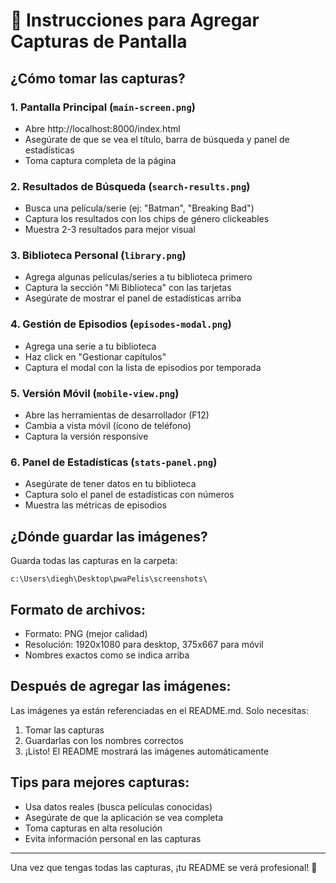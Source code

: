 # 📸 Instrucciones para Agregar Capturas de Pantalla

## ¿Cómo tomar las capturas?

### 1. Pantalla Principal (`main-screen.png`)
- Abre http://localhost:8000/index.html
- Asegúrate de que se vea el título, barra de búsqueda y panel de estadísticas
- Toma captura completa de la página

### 2. Resultados de Búsqueda (`search-results.png`)
- Busca una película/serie (ej: "Batman", "Breaking Bad")
- Captura los resultados con los chips de género clickeables
- Muestra 2-3 resultados para mejor visual

### 3. Biblioteca Personal (`library.png`)
- Agrega algunas películas/series a tu biblioteca primero
- Captura la sección "Mi Biblioteca" con las tarjetas
- Asegúrate de mostrar el panel de estadísticas arriba

### 4. Gestión de Episodios (`episodes-modal.png`)
- Agrega una serie a tu biblioteca
- Haz click en "Gestionar capítulos"
- Captura el modal con la lista de episodios por temporada

### 5. Versión Móvil (`mobile-view.png`)
- Abre las herramientas de desarrollador (F12)
- Cambia a vista móvil (ícono de teléfono)
- Captura la versión responsive

### 6. Panel de Estadísticas (`stats-panel.png`)
- Asegúrate de tener datos en tu biblioteca
- Captura solo el panel de estadísticas con números
- Muestra las métricas de episodios

## ¿Dónde guardar las imágenes?

Guarda todas las capturas en la carpeta:
```
c:\Users\diegh\Desktop\pwaPelis\screenshots\
```

## Formato de archivos:
- Formato: PNG (mejor calidad)
- Resolución: 1920x1080 para desktop, 375x667 para móvil
- Nombres exactos como se indica arriba

## Después de agregar las imágenes:

Las imágenes ya están referenciadas en el README.md. Solo necesitas:
1. Tomar las capturas
2. Guardarlas con los nombres correctos
3. ¡Listo! El README mostrará las imágenes automáticamente

## Tips para mejores capturas:
- Usa datos reales (busca películas conocidas)
- Asegúrate de que la aplicación se vea completa
- Toma capturas en alta resolución
- Evita información personal en las capturas

---

Una vez que tengas todas las capturas, ¡tu README se verá profesional! 🚀